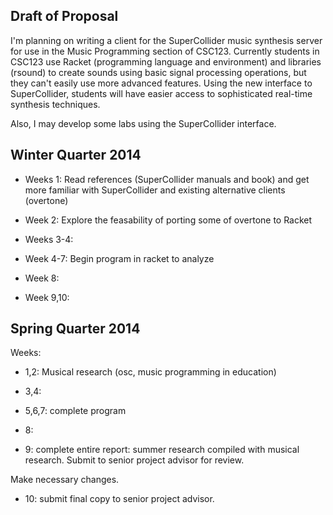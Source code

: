 ## Draft of Proposal
 
 
I'm planning on writing a client for the SuperCollider music synthesis server for use in the Music Programming section of CSC123.
Currently students in CSC123 use Racket (programming language and environment) and libraries (rsound) to create sounds using basic signal processing operations, but they can't easily use more advanced features.
Using the new interface to SuperCollider, students will have easier access to sophisticated real-time synthesis techniques.
 
Also, I may develop some labs using the SuperCollider interface.
 
 
## Winter Quarter 2014
 
- Weeks 1: Read references (SuperCollider manuals and book) and get more familiar with SuperCollider and existing alternative clients (overtone)
- Week  2: Explore the feasability of porting some of overtone to Racket
- Weeks 3-4: 
- Week 4-7: Begin program in racket to analyze
- Week 8: 
 
- Week 9,10: 
 
## Spring Quarter 2014
 
Weeks:
 
- 1,2: Musical research (osc, music programming in education)
- 3,4:
- 5,6,7: complete program
 
- 8: 
 
- 9: complete entire report: summer research compiled with musical research. Submit to senior project advisor for review. 
 
Make necessary changes.
 
- 10: submit final copy to senior project advisor.

